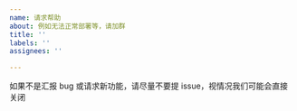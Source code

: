 ```yaml
---
name: 请求帮助
about: 例如无法正常部署等，请加群
title: ''
labels: ''
assignees: ''

---
```


如果不是汇报 bug 或请求新功能，请尽量不要提 issue，视情况我们可能会直接关闭